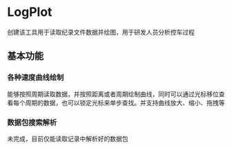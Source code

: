 # LogPlot
创建该工具用于读取纪录文件数据并绘图，用于研发人员分析控车过程
## 基本功能
### 各种速度曲线绘制
能够按照周期读取数据，并按照距离或者周期绘制曲线，同时可以通过光标移位查看每个周期的数据，也可以锁定光标来单步查找。并支持曲线放大、缩小、拖拽等
### 数据包搜索解析
未完成，目前仅能读取记录中解析好的数据包
